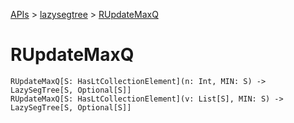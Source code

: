 [APIs](../index.md) > [lazysegtree](./index.md) > [RUpdateMaxQ]()

# RUpdateMaxQ

```
RUpdateMaxQ[S: HasLtCollectionElement](n: Int, MIN: S) -> LazySegTree[S, Optional[S]]
RUpdateMaxQ[S: HasLtCollectionElement](v: List[S], MIN: S) -> LazySegTree[S, Optional[S]]
```
